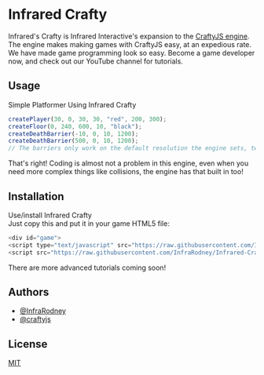 
# Infrared Crafty

Infrared's Crafty is Infrared Interactive's expansion to the [CraftyJS engine](https://github.com/craftyjs/Crafty). The engine makes making games with CraftyJS easy, at an expedious rate. We have made game programming look so easy. Become a game developer now, and check out our YouTube channel for tutorials.
## Usage
Simple Platformer Using Infrared Crafty
```javascript
createPlayer(30, 0, 30, 30, "red", 200, 300);
createFloor(0, 240, 600, 10, "black");
createDeathBarrier(-10, 0, 10, 1200);
createDeathBarrier(500, 0, 10, 1200);
// The barriers only work on the default resolution the engine sets, tweak their X and Y positions for your desired resolution
```
That's right! Coding is almost not a problem in this engine, even when you need more complex things like collisions, the engine has that built in too!


## Installation

Use/install Infrared Crafty\
Just copy this and put it in your game HTML5 file:
  ```javascript
  <div id="game">
  <script type="text/javascript" src="https://raw.githubusercontent.com/InfraRodney/Infrared-Crafty/main/crafty-min.js"></script>
  <script src="https://raw.githubusercontent.com/InfraRodney/Infrared-Crafty/main/core.js"></script>
  ```
  There are more advanced tutorials coming soon!
## Authors

- [@InfraRodney](https://www.github.com/InfraRodney)
- [@craftyjs](https://github.com/craftyjs)
## License

[MIT](https://choosealicense.com/licenses/mit/)

